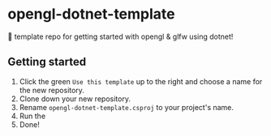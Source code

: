 # opengl-dotnet-template

🎨 template repo for getting started with opengl & glfw using dotnet!

## Getting started

1. Click the green `Use this template` up to the right and choose a name for the new repository.
2. Clone down your new repository.
3. Rename `opengl-dotnet-template.csproj` to your project's name.
4. Run the
5. Done!
